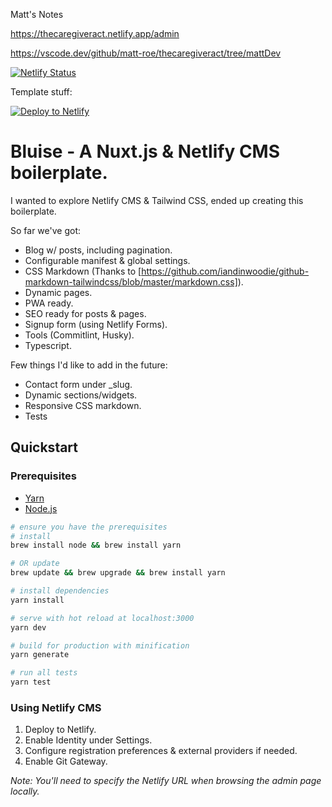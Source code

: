 Matt's Notes

https://thecaregiveract.netlify.app/admin

https://vscode.dev/github/matt-roe/thecaregiveract/tree/mattDev

[![Netlify Status](https://api.netlify.com/api/v1/badges/7eee91ef-cdab-424d-a59a-fac91ff4c022/deploy-status)](https://app.netlify.com/sites/thecaregiveract/deploys)



Template stuff:

[![Deploy to Netlify](https://www.netlify.com/img/deploy/button.svg)](https://app.netlify.com/start/deploy?repository=https://github.com/gomah/bluise)

# Bluise - A Nuxt.js & Netlify CMS boilerplate.

I wanted to explore Netlify CMS & Tailwind CSS, ended up creating this boilerplate.

So far we've got:

- Blog w/ posts, including pagination.
- Configurable manifest & global settings.
- CSS Markdown (Thanks to [https://github.com/iandinwoodie/github-markdown-tailwindcss/blob/master/markdown.css]).
- Dynamic pages.
- PWA ready.
- SEO ready for posts & pages.
- Signup form (using Netlify Forms).
- Tools (Commitlint, Husky).
- Typescript.

Few things I'd like to add in the future:

- Contact form under \_slug.
- Dynamic sections/widgets.
- Responsive CSS markdown.
- Tests

## Quickstart

### Prerequisites

- [Yarn](https://yarnpkg.com/lang/en/docs/install/#mac-tab)
- [Node.js](https://nodejs.org/en/)

```bash
# ensure you have the prerequisites
# install
brew install node && brew install yarn

# OR update
brew update && brew upgrade && brew install yarn

# install dependencies
yarn install

# serve with hot reload at localhost:3000
yarn dev

# build for production with minification
yarn generate

# run all tests
yarn test
```

### Using Netlify CMS

1. Deploy to Netlify.
2. Enable Identity under Settings.
3. Configure registration preferences & external providers if needed.
4. Enable Git Gateway.

_Note: You'll need to specify the Netlify URL when browsing the admin page locally._
